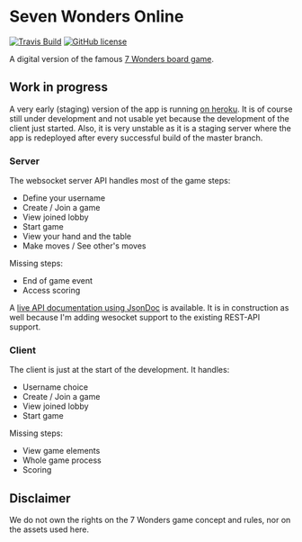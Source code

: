 # Seven Wonders Online

[![Travis Build](https://img.shields.io/travis/luxons/seven-wonders/master.svg)](https://travis-ci.org/luxons/seven-wonders)
[![GitHub license](https://img.shields.io/badge/license-MIT-blue.svg)](https://github.com/luxons/seven-wonders/blob/master/LICENSE)

A digital version of the famous [7 Wonders board game](https://en.wikipedia.org/wiki/7_Wonders_(board_game)).

## Work in progress

A very early (staging) version of the app is running [on heroku](https://seven-wonders-online.herokuapp.com/).
It is of course still under development and not usable yet because the development of the client just started.
Also, it is very unstable as it is a staging server where the app is redeployed after every successful build of the 
master branch.
 
### Server

The websocket server API handles most of the game steps:
- Define your username
- Create / Join a game
- View joined lobby
- Start game
- View your hand and the table
- Make moves / See other's moves

Missing steps:
- End of game event
- Access scoring

A [live API documentation using JsonDoc](https://seven-wonders-online.herokuapp.com/jsondoc-ui.html?url=https://seven-wonders-online.herokuapp.com/doc)
is available. It is in construction as well because I'm adding wesocket support to the existing REST-API support. 

### Client

The client is just at the start of the development. It handles:
- Username choice
- Create / Join a game
- View joined lobby
- Start game

Missing steps:
- View game elements
- Whole game process
- Scoring

## Disclaimer

We do not own the rights on the 7 Wonders game concept and rules, nor on the assets used here.
